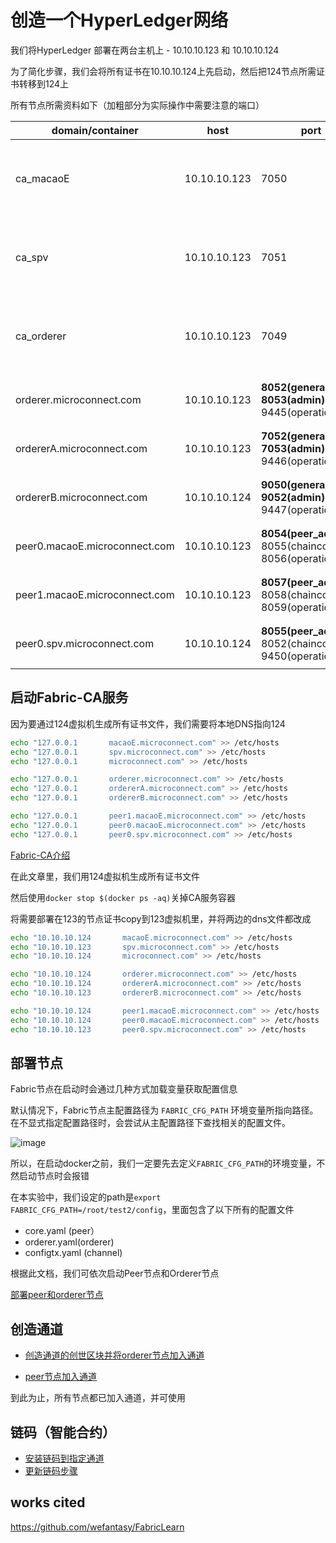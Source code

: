 # 创造一个HyperLedger网络

我们将HyperLedger 部署在两台主机上 - 10.10.10.123 和 10.10.10.124

为了简化步骤，我们会将所有证书在10.10.10.124上先启动，然后把124节点所需证书转移到124上

所有节点所需资料如下（加粗部分为实际操作中需要注意的端口）


| domain/container  | host | port  | describtion |
|---- |-- | ------|-------------|
| ca_macaoE |10.10.10.123 |7050 |澳交所组织的证书机构，会在发布完所有证书后关闭|
| ca_spv|10.10.10.123 |7051 |spv组织的证书机构，会在发布完所有证书后关闭|
| ca_orderer |10.10.10.123 |7049 |orderer组织的证书机构，会在发布完所有证书后关闭 |
| orderer.microconnect.com | 10.10.10.123| **8052(general) 8053(admin)** 9445(operation) |排序组织里的其中一个排序节点 |
| ordererA.microconnect.com | 10.10.10.123| **7052(general) 7053(admin)** 9446(operation) |排序组织里的其中一个排序节点 |
| ordererB.microconnect.com | 10.10.10.124| **9050(general) 9052(admin)** 9447(operation) |排序组织里的其中一个排序节点 |
| peer0.macaoE.microconnect.com | 10.10.10.123| **8054(peer_address)** 8055(chaincode) 8056(operation) |澳交所组织的一个peer节点 |
| peer1.macaoE.microconnect.com | 10.10.10.123| **8057(peer_address)** 8058(chaincode) 8059(operation) |澳交所组织的一个peer节点 |
| peer0.spv.microconnect.com | 10.10.10.124| **8055(peer_address)** 8052(chaincode) 9450(operation) |spv组织的一个peer节点 |

## 启动Fabric-CA服务

因为要通过124虚拟机生成所有证书文件，我们需要将本地DNS指向124
```bash
echo "127.0.0.1       macaoE.microconnect.com" >> /etc/hosts
echo "127.0.0.1       spv.microconnect.com" >> /etc/hosts
echo "127.0.0.1       microconnect.com" >> /etc/hosts

echo "127.0.0.1       orderer.microconnect.com" >> /etc/hosts
echo "127.0.0.1       ordererA.microconnect.com" >> /etc/hosts
echo "127.0.0.1       ordererB.microconnect.com" >> /etc/hosts

echo "127.0.0.1       peer1.macaoE.microconnect.com" >> /etc/hosts
echo "127.0.0.1       peer0.macaoE.microconnect.com" >> /etc/hosts
echo "127.0.0.1       peer0.spv.microconnect.com" >> /etc/hosts
```
[Fabric-CA介绍](https://github.com/katheriney0116/HyperLedger_Network/blob/main/test2/documents/Fabric-CA.md)

在此文章里，我们用124虚拟机生成所有证书文件

然后使用`docker stop $(docker ps -aq)`关掉CA服务容器

将需要部署在123的节点证书copy到123虚拟机里，并将两边的dns文件都改成

```bash
echo "10.10.10.124       macaoE.microconnect.com" >> /etc/hosts
echo "10.10.10.123       spv.microconnect.com" >> /etc/hosts
echo "10.10.10.124       microconnect.com" >> /etc/hosts

echo "10.10.10.124       orderer.microconnect.com" >> /etc/hosts
echo "10.10.10.124       ordererA.microconnect.com" >> /etc/hosts
echo "10.10.10.123       ordererB.microconnect.com" >> /etc/hosts

echo "10.10.10.124       peer1.macaoE.microconnect.com" >> /etc/hosts
echo "10.10.10.124       peer0.macaoE.microconnect.com" >> /etc/hosts
echo "10.10.10.123       peer0.spv.microconnect.com" >> /etc/hosts
```

## 部署节点

Fabric节点在启动时会通过几种方式加载变量获取配置信息

默认情况下，Fabric节点主配置路径为 `FABRIC_CFG_PATH` 环境变量所指向路径。在不显式指定配置路径时，会尝试从主配置路径下查找相关的配置文件。

![image](https://user-images.githubusercontent.com/101753393/233884903-f05fca62-7cd6-4ab7-9813-4868ac2b703c.png)

所以，在启动docker之前，我们一定要先去定义`FABRIC_CFG_PATH`的环境变量，不然启动节点时会报错

在本实验中，我们设定的path是`export FABRIC_CFG_PATH=/root/test2/config`，里面包含了以下所有的配置文件

- core.yaml (peer）
- orderer.yaml(orderer)
- configtx.yaml (channel)

根据此文档，我们可依次启动Peer节点和Orderer节点

[部署peer和orderer节点](https://github.com/katheriney0116/HyperLedger_Network/blob/main/test2/documents/SetupNode.md)

## 创造通道

- [创造通道的创世区块并将orderer节点加入通道](https://github.com/katheriney0116/HyperLedger_Network/blob/main/test2/documents/ChannelConfig.md)

- [peer节点加入通道](https://github.com/katheriney0116/HyperLedger_Network/blob/main/test2/documents/PeerJoinChannel.md)

到此为止，所有节点都已加入通道，并可使用

## 链码（智能合约）

- [安装链码到指定通道](https://github.com/katheriney0116/HyperLedger_Network/blob/main/test2/documents/InstallChaincode.md)
- [更新链码步骤](https://github.com/katheriney0116/HyperLedger_Network/blob/main/test2/documents/UpdateChaincode.md)

## works cited

https://github.com/wefantasy/FabricLearn
